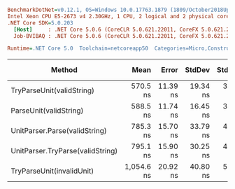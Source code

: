 ``` ini

BenchmarkDotNet=v0.12.1, OS=Windows 10.0.17763.1879 (1809/October2018Update/Redstone5)
Intel Xeon CPU E5-2673 v4 2.30GHz, 1 CPU, 2 logical and 2 physical cores
.NET Core SDK=5.0.203
  [Host]     : .NET Core 5.0.6 (CoreCLR 5.0.621.22011, CoreFX 5.0.621.22011), X64 RyuJIT
  Job-BVIBAQ : .NET Core 5.0.6 (CoreCLR 5.0.621.22011, CoreFX 5.0.621.22011), X64 RyuJIT

Runtime=.NET Core 5.0  Toolchain=netcoreapp50  Categories=Micro,Construction,Unit,String  

```
|                           Method |       Mean |    Error |   StdDev |  StdErr |      Min |        Max |     Median | Ratio | MannWhitney(5%) | RatioSD |  Gen 0 | Gen 1 | Gen 2 | Allocated |
|--------------------------------- |-----------:|---------:|---------:|--------:|---------:|-----------:|-----------:|------:|---------------- |--------:|-------:|------:|------:|----------:|
|        TryParseUnit(validString) |   570.5 ns | 11.39 ns | 19.34 ns | 3.18 ns | 537.5 ns |   609.3 ns |   567.7 ns |  0.97 |            Same |    0.04 | 0.0152 |     - |     - |     409 B |
|           ParseUnit(validString) |   588.5 ns | 11.74 ns | 16.45 ns | 3.17 ns | 558.7 ns |   624.3 ns |   588.4 ns |  1.00 |            Base |    0.00 | 0.0159 |     - |     - |     433 B |
|    UnitParser.Parse(validString) |   785.3 ns | 15.70 ns | 33.79 ns | 4.52 ns | 701.6 ns |   843.0 ns |   786.3 ns |  1.33 |          Slower |    0.07 | 0.0177 |     - |     - |     495 B |
| UnitParser.TryParse(validString) |   795.1 ns | 15.90 ns | 30.25 ns | 4.51 ns | 739.5 ns |   863.4 ns |   795.6 ns |  1.36 |          Slower |    0.06 | 0.0177 |     - |     - |     471 B |
|        TryParseUnit(invalidUnit) | 1,054.6 ns | 20.92 ns | 40.80 ns | 5.95 ns | 962.0 ns | 1,146.0 ns | 1,049.3 ns |  1.79 |          Slower |    0.09 | 0.0349 |     - |     - |     925 B |
